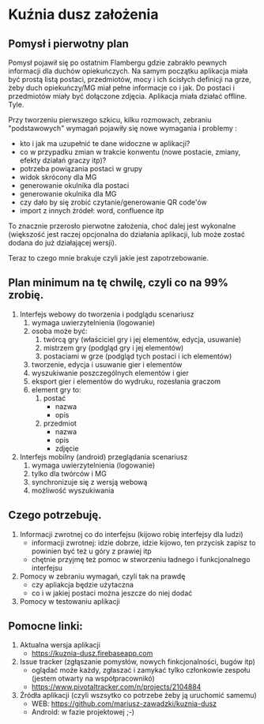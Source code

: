 # Kuźnia dusz założenia
## Pomysł i pierwotny plan
Pomysł pojawił się po ostatnim Flambergu gdzie zabrakło pewnych informacji dla duchów opiekuńczych.
Na samym początku aplikacja miała być prostą listą postaci, przedmiotów, mocy i ich ścisłych definicji na grze, 
żeby duch opiekuńczy/MG miał pełne informacje co i jak. Do postaci i przedmiotów miały być dołączone zdjęcia. Aplikacja miała działać offline.
Tyle.

Przy tworzeniu pierwszego szkicu, kilku rozmowach, zebraniu "podstawowych" wymagań pojawiły się nowe wymagania i problemy :
- kto i jak ma uzupełnić te dane widoczne w aplikacji?
- co w przypadku zmian w trakcie konwentu (nowe postacie, zmiany, efekty działań graczy itp)?
- potrzeba powiązania postaci w grupy
- widok skrócony dla MG
- generowanie okulnika dla postaci
- generowanie okulnika dla MG
- czy dało by się zrobić czytanie/generowanie QR code'ów
- import z innych źródeł: word, confluence itp

To znacznie przerosło pierwotne założenia, choć dalej jest wykonalne (większość jest raczej opcjonalna do działania aplikacji, 
lub może zostać dodana do już działającej wersji).

Teraz to czego mnie brakuje czyli jakie jest zapotrzebowanie.

## Plan minimum na tę chwilę, czyli co na 99% zrobię.

1. Interfejs webowy do tworzenia i podglądu scenariusz
    1. wymaga uwierzytelnienia (logowanie)
    1. osoba może być: 
        1. twórcą gry (właściciel gry i jej elementów, edycja, usuwanie) 
        1. mistrzem gry (podgląd gry i jej elementów)
        1. postaciami w grze (podgląd tych postaci i ich elementów)
    1. tworzenie, edycja i usuwanie gier i elementów
    1. wyszukiwanie poszczególnych elementów i gier
    1. eksport gier i elementów do wydruku, rozesłania graczom
    1. element gry to:
        1. postać
            - nazwa
            - opis
        1. przedmiot
            - nazwa
            - opis
            - zdjęcie
1. Interfejs mobilny (android) przeglądania scenariusz
    1. wymaga uwierzytelnienia (logowanie)
    1. tylko dla twórców i MG
    1. synchronizuje się z wersją webową
    1. możliwość wyszukiwania


## Czego potrzebuję.

1. Informacji zwrotnej co do interfejsu (kijowo robię interfejsy dla ludzi)
    - informacji zwrotnej: idzie dobrze, idzie kijowo, ten przycisk zapisz to powinien być też u góry z prawiej itp
    - chętnie przyjmę też pomoc w stworzeniu ładnego i funkcjonalnego interfejsu
1. Pomocy w zebraniu wymagań, czyli tak na prawdę
   - czy apliakcja będzie użytaczna
   - co i w jakiej postaci można jeszcze do niej dodać
1. Pomocy w testowaniu aplikacji


## Pomocne linki:

1. Aktualna wersja aplikacji
   - https://kuznia-dusz.firebaseapp.com
1. Issue tracker (zgłąszanie pomysłów, nowych finkcjonalności, bugów itp)
   - oglądać może każdy, zgłaszać i zamykać tylko członkowie zespołu (jestem otwarty na współpracownikó)
   - https://www.pivotaltracker.com/n/projects/2104884
1. Źródła aplikacji (czyli wszsytko co potrzebe żeby ją uruchomić samemu)
   - WEB: https://github.com/mariusz-zawadzki/kuznia-dusz
   - Android: w fazie projektowej ;-)
